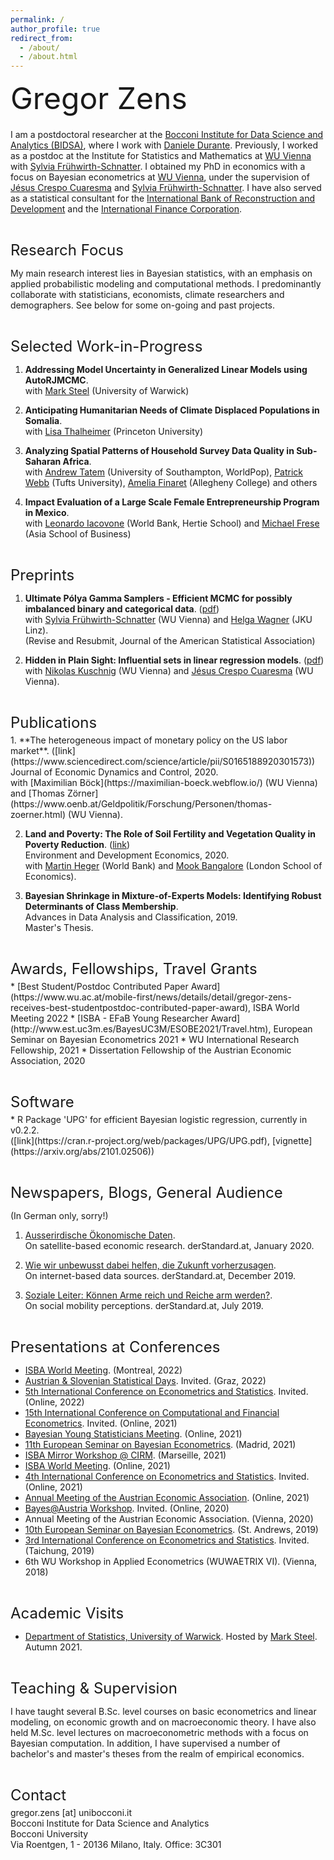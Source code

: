 ```yaml
---
permalink: /
author_profile: true
redirect_from: 
  - /about/
  - /about.html
---
```



<p style = "margin-bottom:20px;"><font  size="7" >  Gregor Zens <br> </font> </p>
  
I am a postdoctoral researcher at the [Bocconi Institute for Data Science and Analytics (BIDSA)](https://bidsa.unibocconi.eu/), where I work with [Daniele Durante](https://danieledurante.github.io/web/).  Previously, I worked as a postdoc at the Institute for Statistics and Mathematics at [WU Vienna](https://www.wu.ac.at/en/) with [Sylvia Frühwirth-Schnatter](https://www.wu.ac.at/statmath/faculty-staff/faculty/sfruehwirthschnatter). I obtained my PhD in economics with a focus on Bayesian econometrics at [WU Vienna](https://www.wu.ac.at/en/), under the supervision of [Jésus Crespo Cuaresma](https://www.wu.ac.at/economics/mitarbeiter-innen/crespo-j) and [Sylvia Frühwirth-Schnatter](https://www.wu.ac.at/statmath/faculty-staff/faculty/sfruehwirthschnatter). I have also served as a statistical consultant for the [International Bank of Reconstruction and Development](https://www.worldbank.org/en/who-we-are/ibrd) and the [International Finance Corporation](https://www.ifc.org/wps/wcm/connect/corp_ext_content/ifc_external_corporate_site/home).


<p style = "margin-bottom:5px;"> <font size="5" > <br>  Research Focus  </font></p>

My main research interest lies in Bayesian statistics, with an emphasis on applied probabilistic modeling and computational methods. I predominantly collaborate with statisticians, economists, climate researchers and demographers. See below for some on-going and past projects. 


<p style = "margin-bottom:5px;"> <font size="5" > <br>  Selected Work-in-Progress  </font></p>

1.  **Addressing Model Uncertainty in Generalized Linear Models using AutoRJMCMC**. <br>
with [Mark Steel](https://warwick.ac.uk/fac/sci/statistics/staff/academic-research/steel/) (University of Warwick)

2.  **Anticipating Humanitarian Needs of Climate Displaced Populations in Somalia**. <br>
with [Lisa Thalheimer](https://cpree.princeton.edu/people/lisa-thalheimer) (Princeton University)

3.  **Analyzing Spatial Patterns of Household Survey Data Quality in Sub-Saharan Africa**. <br>
with [Andrew Tatem](https://www.southampton.ac.uk/geography/about/staff/ajt1m11.page) (University of Southampton, WorldPop), [Patrick Webb](https://nutrition.tufts.edu/profile/faculty/patrick-webb) (Tufts University), [Amelia Finaret](https://sites.allegheny.edu/globalhealth/faculty/amelia-finaret/) (Allegheny College) and others

4. **Impact Evaluation of a Large Scale Female Entrepreneurship Program in Mexico**. <br>
with [Leonardo Iacovone](https://www.hertie-school.org/en/who-we-are/profile/person/iacovone) (World Bank, Hertie School) and [Michael Frese](https://asb.edu.my/faculty-research/our-faculty/asia-school-of-business-resident-faculty/michael-frese) (Asia School of Business)


<p style = "margin-bottom:5px;"> <font size="5" > <br>  Preprints  </font></p>

1.  **Ultimate Pólya Gamma Samplers - Efficient MCMC for possibly imbalanced binary and categorical data**. ([pdf](https://arxiv.org/abs/2011.06898)) <br>
with [Sylvia Frühwirth-Schnatter](https://www.wu.ac.at/statmath/faculty-staff/faculty/sfruehwirthschnatter) (WU Vienna) and [Helga Wagner](https://www.jku.at/en/institute-of-applied-statistics/about/team/assoz-univ-profin-maga-drin-helga-wagner/) (JKU Linz).<br>
(Revise and Resubmit, Journal of the American Statistical Association)

2.  **Hidden in Plain Sight: Influential sets in linear regression models**. ([pdf](https://www.cesifo.org/en/publikationen/2021/working-paper/hidden-plain-sight-influential-sets-linear-models))<br>
with [Nikolas Kuschnig](https://kuschnig.eu/) (WU Vienna) and [Jésus Crespo Cuaresma](https://www.wu.ac.at/economics/mitarbeiter-innen/crespo-j) (WU Vienna). 


<p style = "margin-bottom:5px;"> <font size="5" > <br> Publications  </font></p>
1.  **The heterogeneous impact of monetary policy on the US labor market**. ([link](https://www.sciencedirect.com/science/article/pii/S0165188920301573)) <br>
Journal of Economic Dynamics and Control, 2020.<br>
with [Maximilian Böck](https://maximilian-boeck.webflow.io/) (WU Vienna) and [Thomas Zörner](https://www.oenb.at/Geldpolitik/Forschung/Personen/thomas-zoerner.html) (WU Vienna).<br>


2.  **Land and Poverty: The Role of Soil Fertility and Vegetation Quality in Poverty Reduction**. ([link](https://www.cambridge.org/core/journals/environment-and-development-economics/article/abs/land-and-poverty-the-role-of-soil-fertility-and-vegetation-quality-in-poverty-reduction/B273A7FD96ED768F7A50B5EFF03F94CE)) <br>
Environment and Development Economics, 2020.<br>
with [Martin Heger](https://blogs.worldbank.org/team/martin-heger) (World Bank) and [Mook Bangalore](https://www.lse.ac.uk/geography-and-environment/people/phd-students/mook-bangalore) (London School of Economics).<br>


3.  **Bayesian Shrinkage in Mixture-of-Experts Models: Identifying Robust Determinants of Class Membership**. <br>
Advances in Data Analysis and Classification, 2019.<br>
Master's Thesis.<br>


<p style = "margin-bottom:5px;"> <font size="5" > <br> Awards, Fellowships, Travel Grants </font></p>
* [Best Student/Postdoc Contributed Paper Award](https://www.wu.ac.at/mobile-first/news/details/detail/gregor-zens-receives-best-studentpostdoc-contributed-paper-award), ISBA World Meeting 2022
* [ISBA - EFaB Young Researcher Award](http://www.est.uc3m.es/BayesUC3M/ESOBE2021/Travel.htm), European Seminar on Bayesian Econometrics 2021
* WU International Research Fellowship, 2021
* Dissertation Fellowship of the Austrian Economic Association, 2020


<p style = "margin-bottom:5px;"> <font size="5" > <br> Software </font></p>
* R Package 'UPG' for efficient Bayesian logistic regression, currently in v0.2.2.<br>
([link](https://cran.r-project.org/web/packages/UPG/UPG.pdf), [vignette](https://arxiv.org/abs/2101.02506))


<p style = "margin-bottom:5px;"> <font size="5" > <br> Newspapers, Blogs, General Audience </font></p>

(In German only, sorry!)

1. [Ausserirdische Ökonomische Daten](https://www.derstandard.at/story/2000113792650/ausserirdische-oekonomische-daten).<br>
On satellite-based economic research. derStandard.at, January 2020.

2. [Wie wir unbewusst dabei helfen, die Zukunft vorherzusagen](https://www.derstandard.at/story/2000112328813/wie-wir-unbewusst-dabei-helfen-die-zukunft-vorherzusagen). <br>
On internet-based data sources. derStandard.at, December 2019.

3. [Soziale Leiter: Können Arme reich und Reiche arm werden?](https://www.derstandard.at/story/2000105962486/soziale-leiter-koennen-arme-reich-und-reiche-arm-werden).<br>
On social mobility perceptions. derStandard.at, July 2019.


<p style = "margin-bottom:5px;"> <font size="5" > <br> Presentations at Conferences </font></p>

* [ISBA World Meeting](https://isbawebmaster.github.io/ISBA2022/). (Montreal, 2022)
* [Austrian & Slovenian Statistical Days](http://www.stat.tugraz.at/StatisticalDays2022/). Invited. (Graz, 2022)
* [5th International Conference on Econometrics and Statistics](http://www.cmstatistics.org/EcoSta2022/). Invited. (Online, 2022)
* [15th International Conference on Computational and Financial Econometrics](http://www.cfenetwork.org/CFE2021/). Invited. (Online, 2021)
* [Bayesian Young Statisticians Meeting](https://events.stat.uconn.edu/BAYSM2021/). (Online, 2021)
* [11th European Seminar on Bayesian Econometrics](http://www.est.uc3m.es/BayesUC3M/ESOBE2021/ESOBE2021.htm). (Madrid, 2021)
* [ISBA Mirror Workshop @ CIRM](https://xianblog.wordpress.com/2021/05/10/isbcirm-through-the-looking-glass/). (Marseille, 2021)
* [ISBA World Meeting](https://events.stat.uconn.edu/ISBA2021/). (Online, 2021)
* [4th International Conference on Econometrics and Statistics](http://www.cmstatistics.org/EcoSta2021/). Invited. (Online, 2021)
* [Annual Meeting of the Austrian Economic Association](https://www.uibk.ac.at/credence-goods/events/noeg-2021/). (Online, 2021)
* [Bayes@Austria Workshop](https://bayes2020.wu.ac.at/). Invited. (Online, 2020)
* Annual Meeting of the Austrian Economic Association. (Vienna, 2020)
* [10th European Seminar on Bayesian Econometrics](https://sites.google.com/view/esobe2019/). (St. Andrews, 2019)
* [3rd International Conference on Econometrics and Statistics](http://www.cmstatistics.org/EcoSta2019/). Invited. (Taichung, 2019)
* 6th WU Workshop in Applied Econometrics (WUWAETRIX VI). (Vienna, 2018)


<p style = "margin-bottom:5px;"> <font size="5" > <br> Academic Visits </font></p>

* [Department of Statistics, University of Warwick](https://warwick.ac.uk/fac/sci/statistics/). Hosted by [Mark Steel](https://warwick.ac.uk/fac/sci/statistics/staff/academic-research/steel/). Autumn 2021.


<p style = "margin-bottom:5px;"> <font size="5" > <br>  Teaching & Supervision  </font></p>

I have taught several B.Sc. level courses on basic econometrics and linear modeling, on economic growth and on macroeconomic theory. I have also held M.Sc. level lectures on macroeconometric methods with a focus on Bayesian computation. In addition, I have supervised a number of bachelor's and master's theses from the realm of empirical economics.


<p style = "margin-bottom:5px;"> <font size="5" > <br> Contact  </font></p>
gregor.zens [at] unibocconi.it <br> 
Bocconi Institute for Data Science and Analytics<br>
Bocconi University<br>
Via Roentgen, 1 - 20136 Milano, Italy. Office: 3C301
